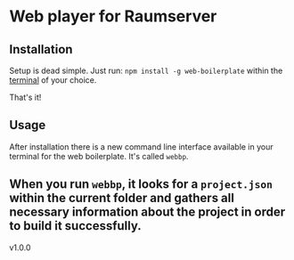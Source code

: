# Web player for Raumserver


## Installation

Setup is dead simple. Just run: `npm install -g web-boilerplate` within the [terminal](https://en.wikipedia.org/wiki/Terminal_%28OS_X%29) of your choice.

That's it!

## Usage

After installation there is a new command line interface available in your terminal for the web boilerplate. It's called `webbp`.

When you run `webbp`, it looks for a `project.json` within the current folder and gathers all necessary information about the project in order to build it successfully.
---
v1.0.0

